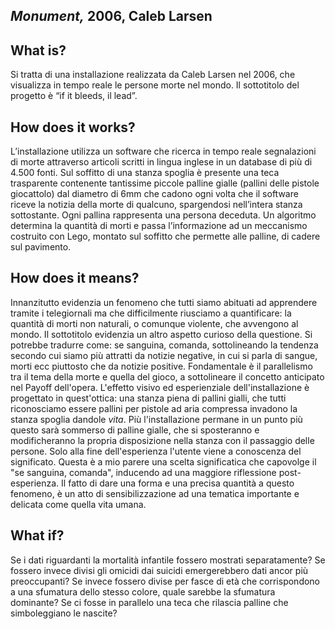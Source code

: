 ## _Monument,_ 2006, __Caleb Larsen__ <h2>
## __What is?__

Si tratta di una installazione realizzata da Caleb Larsen nel 2006, che visualizza in tempo reale le persone morte nel mondo. Il sottotitolo del progetto è “if it bleeds, il lead”.

## __How does it works?__

L’installazione utilizza un software che ricerca in tempo reale segnalazioni di morte attraverso articoli scritti in lingua inglese in un database di più di 4.500 fonti. Sul soffitto di una stanza spoglia è presente una teca trasparente contenente tantissime piccole palline gialle (pallini delle pistole giocattolo) dal diametro di 6mm che cadono ogni volta che il software riceve la notizia della morte di qualcuno, spargendosi nell’intera stanza sottostante. Ogni pallina rappresenta una persona deceduta. Un algoritmo determina la quantità di morti e passa l’informazione ad un meccanismo costruito con Lego, montato sul soffitto che permette alle palline, di cadere sul pavimento. 

## __How does it means?__

Innanzitutto evidenzia un fenomeno che tutti siamo abituati ad apprendere tramite i telegiornali ma che difficilmente riusciamo a quantificare: la quantità di morti non naturali, o comunque violente, che avvengono al mondo. Il sottotitolo evidenzia un altro aspetto curioso della questione. Si potrebbe tradurre come: se sanguina, comanda, sottolineando la tendenza secondo cui siamo più attratti da notizie negative, in cui si parla di sangue, morti ecc piuttosto che da notizie positive. Fondamentale è il parallelismo tra il tema della morte e quella del gioco, a sottolineare il concetto anticipato nel Payoff dell'opera. L'effetto visivo ed esperienziale dell'installazione è progettato in quest'ottica: una stanza piena di pallini gialli, che tutti riconosciamo essere pallini per pistole ad aria compressa invadono la stanza spoglia dandole *vita*. Più l'installazione permane in un punto più questo sarà sommerso di palline gialle, che si sposteranno e modificheranno la propria disposizione nella stanza con il passaggio delle persone. Solo alla fine dell'esperienza l'utente viene a conoscenza del significato. Questa è a mio parere una scelta significatica che capovolge il "se sanguina, comanda", inducendo ad una maggiore riflessione post-esperienza.
Il fatto di dare una forma e una precisa quantità a questo fenomeno, è un atto di sensibilizzazione ad una tematica importante e delicata come quella vita umana.

## __What if?__

Se i dati riguardanti la mortalità infantile fossero mostrati separatamente?
Se fossero invece divisi gli omicidi dai suicidi emergerebbero dati ancor più preoccupanti?
Se invece fossero divise per fasce di età che corrispondono a una sfumatura dello stesso colore, quale sarebbe la sfumatura dominante?
Se ci fosse in parallelo una teca che rilascia palline che simboleggiano le nascite? 
